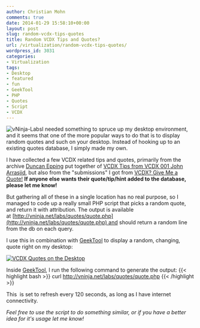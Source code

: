```yaml
---
author: Christian Mohn
comments: true
date: 2014-01-29 15:58:10+00:00
layout: post
slug: random-vcdx-tips-quotes
title: Random VCDX Tips and Quotes?
url: /virtualization/random-vcdx-tips-quotes/
wordpress_id: 3031
categories:
- Virtualization
tags:
- Desktop
- featured
- fun
- GeekTool
- PHP
- Quotes
- Script
- VCDX
---
```


![vNinja-Labs](http://vninja.net/wordpress/wp-content/uploads/2014/01/vNinja-Labs.png)I needed something to spruce up my desktop environment, and it seems that one of the more popular ways to do that is to display random quotes and such on your desktop. Instead of hooking up to an existing quotes database, I simply made my own.

I have collected a few VCDX related tips and quotes, primarily from the archive [Duncan Epping](http://twitter.com/DuncanYB) put together of [VCDX Tips from VCDX 001 John Arrasjid](http://www.yellow-bricks.com/2009/10/01/vcdx-tips-from-vcdx-001-john-arrasjid/), but also from the "submissions" I got from [VCDX? Give Me a Quote!](http://vninja.net/news/vcdx-give-quote/) **If anyone else wants their quote/tip/hint added to the database, please let me know!**

<!--more-->


But gathering all of these in a single location has no real purpose, so I managed to code up a really small PHP script that picks a random quote, and return it with attribution. The output is available at [http://vninja.net/labs/quotes/quote.php](http://vninja.net/labs/quotes/quote.php) and should return a random line from the db on each query.

I use this in combination with [GeekTool](http://projects.tynsoe.org/en/geektool/) to display a random, changing, quote right on my desktop:

[![VCDX Quotes on the Desktop](http://vninja.net/wordpress/wp-content/uploads/2014/01/VCDXQuotes-1024x640.png)](http://vninja.net/wordpress/wp-content/uploads/2014/01/VCDXQuotes.png)



Inside [GeekTool](http://projects.tynsoe.org/en/geektool/), I run the following command to generate the output:
{{< highlight bash >}}
curl http://vninja.net/labs/quotes/quote.php
{{< /highlight >}}

This  is set to refresh every 120 seconds, as long as I have internet connectivity.

_Feel free to use the script to do something similar, or if you have a better idea for it's usage let me know!_
